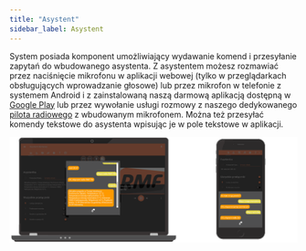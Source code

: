 ```yaml
---
title: "Asystent"
sidebar_label: Asystent
---
```


System posiada komponent umożliwiający wydawanie komend i przesyłanie zapytań do wbudowanego asystenta. Z asystentem możesz rozmawiać przez naciśnięcie mikrofonu w aplikacji webowej (tylko w przeglądarkach obsługujących wprowadzanie głosowe) lub przez mikrofon w telefonie z systemem Android i z zainstalowaną naszą darmową aplikacją dostępną w [Google Play](https://play.google.com/store/apps/details?id=pl.sviete.dom) lub przez wywołanie usługi rozmowy z naszego dedykowanego [pilota radiowego](ais_remote_index) z wbudowanym mikrofonem.
Można też przesyłać komendy tekstowe do asystenta wpisując je w pole tekstowe w aplikacji.



![Komendy asystenta](/img/en/frontend/frontend-assistant.png)
